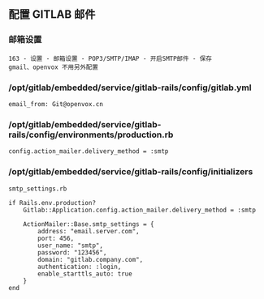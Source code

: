 ## 配置 GITLAB 邮件

### 邮箱设置

	163 - 设置 - 邮箱设置 - POP3/SMTP/IMAP - 开启SMTP邮件 - 保存
	gmail、openvox 不用另外配置

### /opt/gitlab/embedded/service/gitlab-rails/config/gitlab.yml

	email_from: Git@openvox.cn

### /opt/gitlab/embedded/service/gitlab-rails/config/environments/production.rb

	config.action_mailer.delivery_method = :smtp

### /opt/gitlab/embedded/service/gitlab-rails/config/initializers

	smtp_settings.rb

	if Rails.env.production?
		Gitlab::Application.config.action_mailer.delivery_method = :smtp

		ActionMailer::Base.smtp_settings = {
			address: "email.server.com",
			port: 456,
			user_name: "smtp",
			password: "123456",
			domain: "gitlab.company.com",
			authentication: :login,
			enable_starttls_auto: true
		}
	end